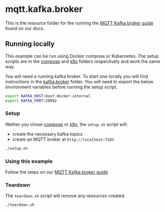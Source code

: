 # mqtt.kafka.broker

This is the resource folder for the running the [MQTT Kafka broker guide](https://docs.aklivity.io/zilla/next/how-tos/mqtt/mqtt.kafka.broker.html) found on our docs.

## Running locally

This example can be run using Docker compose or Kubernetes. The setup scripts are in the [compose](./compose) and [k8s](./k8s/) folders respectively and work the same way.

You will need a running kafka broker. To start one locally you will find instructions in the [kafka.broker](../kafka.broker) folder. You will need to export the below environment variables before running the setup script.

```bash
export KAFKA_HOST=host.docker.internal
export KAFKA_PORT=29092
```

### Setup

Wether you chose [compose](./compose) or [k8s](./k8s/), the `setup.sh` script will:

- create the necessary kafka topics
- create an MQTT broker at `http://localhost:7183`

```bash
./setup.sh
```

### Using this example

Follow the steps on our [MQTT Kafka broker guide](https://docs.aklivity.io/zilla/next/how-tos/mqtt/mqtt.kafka.broker.html#send-a-greeting)

### Teardown

The `teardown.sh` script will remove any resources created.

```bash
./teardown.sh
```
